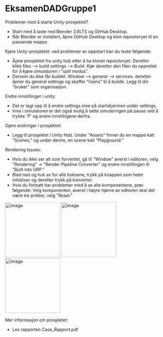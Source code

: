 # EksamenDADGruppe1

Problemer med å starte Unity-prosjektet?

  - Start med å laste ned Blender 3.6LTS og GitHub Desktop.
  - Når Blender er installert, åpne GitHub Desktop og klon repositoryet til en passende mappe.

Kjøre Unity-prosjektet: ved problemer av oppstart kan du teste følgende:

  - Åpne prosjektet fra unity hub etter å ha klonet repositoryet. Deretter klikk files --> build settings --> Build. Kjør deretter den filen du opprettet for å kjøre simulatoren i "spill modus".
  - Dersom du ikke får buildet. Window --> general --> services. deretter åpner du general settings og skaffer "lisens" til å builde. Legg til din "bruker" som organisasjon.

Endre innstillinger i unity:

  - Det er lagt opp til å endre settings inne på startskjermen under settings.
  - Inne i simulatoren er det også mulig å sette simuleringen på pause ved å trykke 'P' og endre innstilngene derfra.

Gjøre endringer i prosjektet:

  - Legg til prosjektet i Unity Hub. Under "Assets" finner du en mappe kalt "Scenes," og under denne, en scene kalt "Playground."

Rendering Issues:

  - Hvis du ikke ser alt som forventet, gå til "Window" øverst i editoren, velg "Rendering" -> "Render Pipeline Converter" og endre innstillingen til "Built into URP."
  - Blad ned og huk av for alle boksene, trykk på knappen som heter initialiser og deretter trykk på konverter.
  - Hvis du fortsatt har problemer med å se alle komponentene, prøv følgende: Velg komponenten, øverst i høyre hjørne av editoren skal det være tre prikker, velg "Reset."
<img height="180" alt="image" src="https://github.com/Fredrikyoo/EksamenDADGruppe1/assets/97510718/c82b6a38-6c77-48dd-8c0a-686c89794630">
<img height="180" alt="image" src="https://github.com/Fredrikyoo/EksamenDADGruppe1/assets/97510718/5ae0d4d0-1711-49e9-9b16-35195fb51f59">
<img height="180" alt="image" src="https://github.com/Fredrikyoo/EksamenDADGruppe1/assets/97510718/7fc1f12a-f34b-4a66-94ed-6b1f7a47fd5f">


Mer informasjon om prosjektet:
 -  Les rapporten Case_Rapport.pdf
